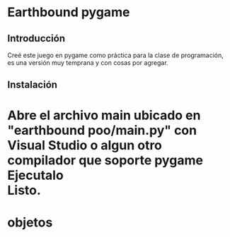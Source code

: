 
# Earthbound pygame 

## Introducción
Creé este juego en pygame como práctica para la clase de programación, es una versión muy temprana y con cosas por agregar.

## Instalación
Abre el archivo main ubicado en "earthbound poo/main.py" con Visual Studio o algun otro compilador que soporte pygame\
Ejecutalo\
Listo.
=======
# objetos

